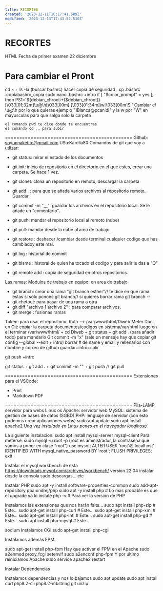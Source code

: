 ```yaml
---
title: RECORTES
created: '2023-12-11T16:17:41.689Z'
modified: '2023-12-13T17:43:52.510Z'
---
```


# RECORTES
HTML Fecha de primer examen 22 diciembre

# Para cambiar el Pront
cd ~ + ls -la (buscar bashrc)
hacer copia de seguridad : cp .bashrc .copiabashrc_copia
sudo nano .bashrc +intro
if [ "$color_prompt" = yes ]; then
    PS1='${debian_chroot:+($debian_chroot)}\[\033[01;32m\]\u@\h\[\033[00m\]:\[\033[01;34m\]\w\[\033[00m\]\$ '
    Cambiar el \u@\h por lo que quieras ejemplo "]Blanca@pcanidi\" y la w por "W" en mayusculas para que salga solo la carpeta

    el comando pwd te dice donde te encuentras
    el comando cd .. para subir

=============================================
Github: soyunpaketito@gmail.com USu:Karelia80
Comandos de git que voy a utlizar:
- git status: mirar el estado de los documentos

- git init: inicio de repositorio en el directorio en el que estes, crear una carpeta. Se hace 1 vez.

- git clonet: clona un repositorio en remoto, descargar la carpeta

- git add . : para que se añada varios archivos al repositorio remoto. Guardar

- git commit -m "__": guardar los archivos en el repositorio local. Se le añade un "comentario".

- git push: mandar el repositorio local al remoto (nube)

- git pull: mandar desde la nube al area de trabajo.
- git restore : deshacer /cambiar desde terminal cualquier codigo que has cambiadoy este mal.
- git log : historial de commit
- git blame : historal de quien ha tocado el codigo y para salir le das a "Q"
- git remote add : copia de seguridad en otros repositorios.

Las ramas: Modulos de trabajo en equipo: en area de trabajo
- git branch: crear una rama "git branch esther"// te dice en que rama estas si solo ponoes git branch// si quieres borrar rama git branch -r
- git chetout: para pasar de una rama a otra
- git diff  "archivo 1 archivo 2" : para comparar archivos.
- git merge : fusionas ramas

Token: para usar el repositorio.
Ruta --> /var/www/html/Diweb
Meter Doc. en Git: copiar la carpeta documentos/codigos en sistema/var/html
luego en el terminar /var/www/html/ + cd Diweb + git status + git add . (para añadir todo)
para mandarlo Git commit -m "x" (sale un mensaje hay que copiar  git config --global --edit + intro) borrar # de name y email y rellenarlos con nombre y correo de github guardar+intro+salir

git push +intro 

git status + git add . + git commit -m "" + git push // git pull

=============================================
Extensiones para el VSCode: 
- Print
- Markdown PDF


=============================================
Pila-LAMP, servidor para webs
  Linux os
  Apache: servidor web
  MySQL: sistema de gestion de bases de datos (SGBD)
  PHP: lenguaje de servidor (con esto podemos crear aplicaciones webs)
  sudo apt update
  sudo apt install apache2
  *Una vez instalado en Linux pones en el navegador localhost/*

  La siguiente instalacion: 
  sudo apt install mysql-server mysql-client
  Para meterse: sudo mysql -u root -p (root es aministrador, la contraseña que vamos a poner en clase "root")
  use mysql;
ALTER USER 'root'@'localhost' IDENTIFIED WITH mysql_native_password BY 'root';
FLUSH PRIVILEGES;
exit


  Instalar el mysql workbench de esta https://downloads.mysql.com/archives/workbench/ 
  version 22.04
  instalar desde la consola sudo descargas... etc


Instalar PHP
sudo apt -y install software-properties-common
sudo add-apt-repository ppa:ondrej/php
sudo apt -y install php # Lo mas probable es que el upgrade ya lo instale
php -v # Para ver la versión de PHP

 Instalamos las extensiones que nos harán falta...
sudo apt install php-zip # Este...
sudo apt-get install php-curl # Este...
sudo apt-get install php-xml # Este...
sudo apt-get install php-intl # Este...
sudo apt-get install php-gd # Este...
sudo apt install php-mysql # Este...

 sodium
 Instalamos CGI
sudo apt-get install php-cgi

 Instalamos además FPM:

 sudo apt-get install php-fpm
Hay que activar el FPM en el Apache
sudo a2enmod proxy_fcgi setenvif
sudo a2enconf php-fpm
Y por último reiniciamos Apache
sudo service apache2 restart

Instalar Dependencias

Instalamos dependencias y nos lo bajamos
sudo apt update
sudo apt install curl php8.2-cli php8.2-mbstring git unzip


